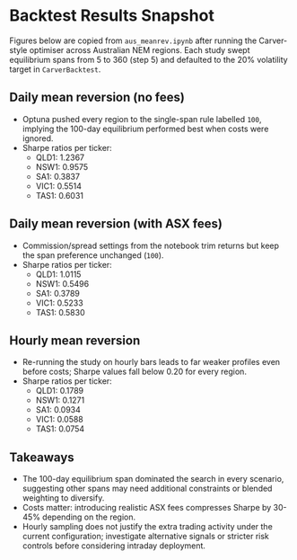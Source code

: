 # Backtest Results Snapshot

Figures below are copied from `aus_meanrev.ipynb` after running the Carver-style optimiser across Australian NEM regions. Each study swept equilibrium spans from 5 to 360 (step 5) and defaulted to the 20% volatility target in `CarverBacktest`.

## Daily mean reversion (no fees)
- Optuna pushed every region to the single-span rule labelled `100`, implying the 100-day equilibrium performed best when costs were ignored.
- Sharpe ratios per ticker:
  - QLD1: 1.2367
  - NSW1: 0.9575
  - SA1: 0.3837
  - VIC1: 0.5514
  - TAS1: 0.6031

## Daily mean reversion (with ASX fees)
- Commission/spread settings from the notebook trim returns but keep the span preference unchanged (`100`).
- Sharpe ratios per ticker:
  - QLD1: 1.0115
  - NSW1: 0.5496
  - SA1: 0.3789
  - VIC1: 0.5233
  - TAS1: 0.5830

## Hourly mean reversion
- Re-running the study on hourly bars leads to far weaker profiles even before costs; Sharpe values fall below 0.20 for every region.
- Sharpe ratios per ticker:
  - QLD1: 0.1789
  - NSW1: 0.1271
  - SA1: 0.0934
  - VIC1: 0.0588
  - TAS1: 0.0754

## Takeaways
- The 100-day equilibrium span dominated the search in every scenario, suggesting other spans may need additional constraints or blended weighting to diversify.
- Costs matter: introducing realistic ASX fees compresses Sharpe by 30-45% depending on the region.
- Hourly sampling does not justify the extra trading activity under the current configuration; investigate alternative signals or stricter risk controls before considering intraday deployment.
